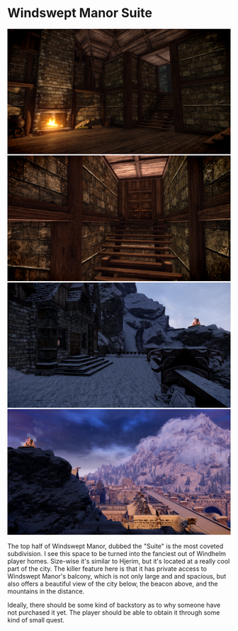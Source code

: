 # Windswept Manor Suite

![](/windhelm/pics/windsweptsuitestair.png?raw=true "Stairway to the right leads up to the Windswept Manor Suite door")
![](/windhelm/pics/windsweptsuite.png?raw=true "Windswept Manor Suite Door")
![](/windhelm/pics/windsweptsuitebalconydoor.png?raw=true "Windswept Manor Suite Balcony Door")
![](/windhelm/pics/windsweptsuitebalconyview.png?raw=true "Windswept Manor Suite Balcony View")

The top half of Windswept Manor, dubbed the "Suite" is the most coveted subdivision. I see this space to be turned into the fanciest out of Windhelm player homes. Size-wise it's similar to Hjerim, but it's located at a really cool part of the city. The killer feature here is that it has private access to Windswept Manor's balcony, which is not only large and and spacious, but also offers a beautiful view of the city below, the beacon above, and the mountains in the distance.

Ideally, there should be some kind of backstory as to why someone have not purchased it yet. The player should be able to obtain it through some kind of small quest.
